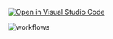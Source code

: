 [![Open in Visual Studio Code](https://classroom.github.com/assets/open-in-vscode-f059dc9a6f8d3a56e377f745f24479a46679e63a5d9fe6f495e02850cd0d8118.svg)](https://classroom.github.com/online_ide?assignment_repo_id=6353937&assignment_repo_type=AssignmentRepo)

![workflows](https://github.com/TestowanieAutomatyczneUG/laboratorium-6-DominikaBober/blob/CI/.github/workflows/python-CI.yml/badge.svg)
